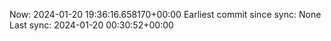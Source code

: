 Now: 2024-01-20 19:36:16.658170+00:00 Earliest commit since sync: None Last sync: 2024-01-20 00:30:52+00:00
